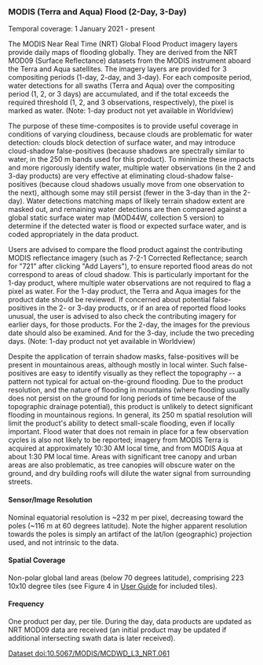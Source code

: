 ### MODIS (Terra and Aqua) Flood (2-Day, 3-Day)
Temporal coverage: 1 January 2021 - present

The MODIS Near Real Time (NRT) Global Flood Product imagery layers provide daily maps of flooding globally. They are derived from the NRT MOD09 (Surface Reflectance) datasets from the MODIS instrument aboard the Terra and Aqua satellites. The imagery layers are provided for 3 compositing periods (1-day, 2-day, and 3-day). For each composite period, water detections for all swaths (Terra and Aqua) over the compositing period (1, 2, or 3 days) are accumulated, and if the total exceeds the required threshold (1, 2, and 3 observations, respectively), the pixel is marked as water. (Note: 1-day product not yet available in Worldview)

The purpose of these time-composites is to provide useful coverage in conditions of varying cloudiness, because clouds are problematic for water detection: clouds block detection of surface water, and may introduce cloud-shadow false-positives (because shadows are spectrally similar to water, in the 250 m bands used for this product). To minimize these impacts and more rigorously identify water, multiple water observations (in the 2 and 3-day products) are very effective at eliminating cloud-shadow false-positives (because cloud shadows usually move from one observation to the next), although some may still persist (fewer in the 3-day than in the 2-day). Water detections matching maps of likely terrain shadow extent are masked out, and remaining water detections are then compared against a global static surface water map (MOD44W, collection 5 version) to determine if the detected water is flood or expected surface water, and is coded appropriately in the data product.

Users are advised to compare the flood product against the contributing MODIS reflectance imagery (such as 7-2-1 Corrected Reflectance; search for "721" after clicking "Add Layers"), to ensure reported flood areas do not correspond to areas of cloud shadow. This is particularly important for the 1-day product, where multiple water observations are not required to flag a pixel as water. For the 1-day product, the Terra and Aqua images for the product date should be reviewed. If concerned about potential false-positives in the 2- or 3-day products, or if an area of reported flood looks unusual, the user is advised to also check the contributing imagery for earlier days, for those products.  For the 2-day, the images for the previous date should also be examined. And for the 3-day, include the two preceding days. (Note: 1-day product not yet available in Worldview)

Despite the application of terrain shadow masks, false-positives will be present in mountainous areas, although mostly in local winter. Such false-positives are easy to identify visually as they reflect the topography -- a pattern not typical for actual on-the-ground flooding.  Due to the product resolution, and the nature of flooding in mountains (where flooding usually does not persist on the ground for long periods of time because of the topographic drainage potential), this product is unlikely to detect significant flooding in mountainous regions. In general, its 250 m spatial resolution will limit the product's ability to detect small-scale flooding, even if locally important. Flood water that does not remain in place for a few observation cycles is also not likely to be reported; imagery from MODIS Terra is acquired at approximately 10:30 AM local time, and from MODIS Aqua at about 1:30 PM local time. Areas with significant tree canopy and urban areas are also problematic, as tree canopies will obscure water on the ground, and dry building roofs will dilute the water signal from surrounding streets.

#### Sensor/Image Resolution
Nominal equatorial resolution is ~232 m per pixel, decreasing toward the poles (~116 m at 60 degrees latitude). Note the higher apparent resolution towards the poles is simply an artifact of the lat/lon (geographic) projection used, and not intrinsic to the data.

#### Spatial Coverage
Non-polar global land areas (below 70 degrees latitude), comprising 223 10x10 degree tiles (see Figure 4 in [User Guide](https://earthdata.nasa.gov/files/MCDWD_UserGuide_RevA_08Mar2021.pdf) for included tiles).

#### Frequency
One product per day, per tile. During the day, data products are updated as NRT MOD09 data are received (an initial product may be updated if additional intersecting swath data is later received).

[Dataset doi:10.5067/MODIS/MCDWD_L3_NRT.061](https://doi.org/10.5067/MODIS/MCDWD_L3_NRT.061)
